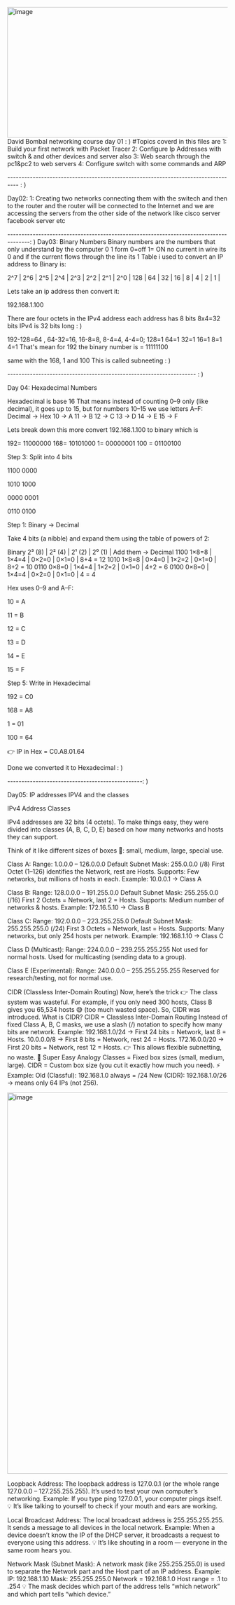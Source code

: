 <img width="1420" height="298" alt="image" src="https://github.com/user-attachments/assets/4243a82d-090d-40a7-8bce-3e01769dd969" />David Bombal networking course day 01 : )
#Topics coverd in this files are
1: Build your first network with Packet Tracer
2: Configure Ip Addresses with switch & and other devices and server also
3: Web search through the pc1&pc2 to web servers
4: Configure switch with some commands and ARP 


---------------------------------------------------------------------------------- : )

Day02:
1: Creating two networks connecting them with the switech and then to the router 
and the router will be connected to the Internet and we are accessing the servers from the other side of 
the network like cisco server facebook server etc

--------------------------------------------------------------------------------------:  )
Day03: Binary Numbers
Binary numbers are the numbers that only understand by the computer 0 1 form
0=off
1= ON
no current in wire its 0 and if the current flows through the line its 1
Table i used to convert an IP address to Binary is:

2^7 | 2^6 | 2^5 | 2^4 | 2^3 | 2^2 | 2^1 | 2^0 |
128 | 64  | 32  | 16  | 8   | 4   | 2   | 1   |

Lets take an ip address then convert it:

192.168.1.100

There are four octets in the IPv4 address each address has 8 bits 8x4=32 bits
IPv4 is 32 bits long : )

192-128=64 , 64-32=16, 16-8=8, 8-4=4, 4-4=0;
128=1
64=1
32=1
16=1
8=1
4=1
That's mean for 192 the binary number is = 11111100

same with the 168, 1 and 100
This is called subneeting : )


------------------------------------------------------------------- :  )


Day 04: Hexadecimal Numbers

Hexadecimal is base 16
That means instead of counting 0–9 only (like decimal), it goes up to 15, but for numbers 10–15 we use letters A–F:
Decimal → Hex
10 → A
11 → B
12 → C
13 → D
14 → E
15 → F

Lets break down this more
convert 192.168.1.100 to binary which is 

192= 11000000
168= 10101000
1= 00000001
100 = 01100100

Step 3: Split into 4 bits

1100 0000

1010 1000

0000 0001

0110 0100


Step 1: Binary → Decimal

Take 4 bits (a nibble) and expand them using the table of powers of 2:

Binary	2³ (8) |	2² (4) |	2¹ (2) |	2⁰ (1) |	Add them → Decimal
1100	  1×8=8  |	1×4=4  |	0×2=0  |	0×1=0  |	8+4 = 12
1010	  1×8=8  |	0×4=0  |	1×2=2  |	0×1=0	 |  8+2 = 10
0110	  0×8=0  |	1×4=4  |	1×2=2  |	0×1=0  |	4+2 = 6
0100	  0×8=0  |	1×4=4  |	0×2=0  |	0×1=0  |	4 = 4

Hex uses 0–9 and A–F:

10 = A

11 = B

12 = C

13 = D

14 = E

15 = F


Step 5: Write in Hexadecimal

192 = C0

168 = A8

1 = 01

100 = 64

👉 IP in Hex = C0.A8.01.64

Done we converted it to Hexadecimal : )




------------------------------------------------: )

Day05: IP addresses IPV4 and the classes

IPv4 Address Classes

IPv4 addresses are 32 bits (4 octets). To make things easy, they were divided into classes (A, B, C, D, E) based on how many networks and hosts they can support.

Think of it like different sizes of boxes 🧰: small, medium, large, special use.

Class A:
Range: 1.0.0.0 – 126.0.0.0
Default Subnet Mask: 255.0.0.0 (/8)
First Octet (1–126) identifies the Network, rest are Hosts.
Supports: Few networks, but millions of hosts in each.
Example: 10.0.0.1 → Class A


Class B:
Range: 128.0.0.0 – 191.255.0.0
Default Subnet Mask: 255.255.0.0 (/16)
First 2 Octets = Network, last 2 = Hosts.
Supports: Medium number of networks & hosts.
Example: 172.16.5.10 → Class B


Class C:
Range: 192.0.0.0 – 223.255.255.0
Default Subnet Mask: 255.255.255.0 (/24)
First 3 Octets = Network, last = Hosts.
Supports: Many networks, but only 254 hosts per network.
Example: 192.168.1.10 → Class C


Class D (Multicast):
Range: 224.0.0.0 – 239.255.255.255
Not used for normal hosts.
Used for multicasting (sending data to a group).


Class E (Experimental):
Range: 240.0.0.0 – 255.255.255.255
Reserved for research/testing, not for normal use.


CIDR (Classless Inter-Domain Routing)
Now, here’s the trick 👉 The class system was wasteful. For example, if you only need 300 hosts, Class B gives you 65,534 hosts 😅 (too much wasted space).
So, CIDR was introduced.
What is CIDR?
CIDR = Classless Inter-Domain Routing
Instead of fixed Class A, B, C masks, we use a slash (/) notation to specify how many bits are network.
Example:
192.168.1.0/24 → First 24 bits = Network, last 8 = Hosts.
10.0.0.0/8 → First 8 bits = Network, rest 24 = Hosts.
172.16.0.0/20 → First 20 bits = Network, rest 12 = Hosts.
👉 This allows flexible subnetting, no waste.
🎯 Super Easy Analogy
Classes = Fixed box sizes (small, medium, large).
CIDR = Custom box size (you cut it exactly how much you need).
⚡ Example:
Old (Classful): 192.168.1.0 always = /24
New (CIDR): 192.168.1.0/26 → means only 64 IPs (not 256).


<img width="1337" height="870" alt="image" src="https://github.com/user-attachments/assets/51a2032f-a257-4750-b3e9-7f5fa2d84551" />



Loopback Address:
The loopback address is 127.0.0.1 (or the whole range 127.0.0.0 – 127.255.255.255).
It’s used to test your own computer’s networking.
Example: If you type ping 127.0.0.1, your computer pings itself.
💡 It’s like talking to yourself to check if your mouth and ears are working.


Local Broadcast Address:
The local broadcast address is 255.255.255.255.
It sends a message to all devices in the local network.
Example: When a device doesn’t know the IP of the DHCP server, it broadcasts a request to everyone using this address.
💡 It’s like shouting in a room — everyone in the same room hears you.



Network Mask (Subnet Mask):
A network mask (like 255.255.255.0) is used to separate the Network part and the Host part of an IP address.
Example:
IP: 192.168.1.10
Mask: 255.255.255.0
Network = 192.168.1.0
Host range = .1 to .254
💡 The mask decides which part of the address tells “which network” and which part tells “which device.”



